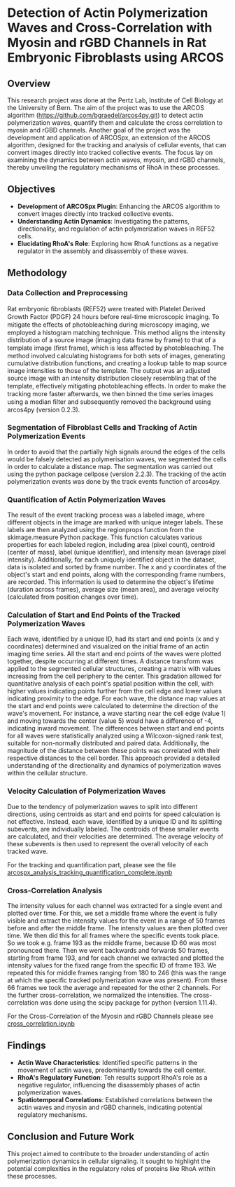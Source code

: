 # Detection of Actin Polymerization Waves and Cross-Correlation with Myosin and rGBD Channels in Rat Embryonic Fibroblasts using ARCOS

## Overview
This research project was done at the Pertz Lab, Institute of Cell Biology at the University of Bern. The aim of the project was to use the ARCOS algorithm (https://github.com/bgraedel/arcos4py.git) to detect actin polymerization waves, quantify them and calculate the cross correlation to myosin and rGBD channels. Another goal of the project was the development and application of ARCOSpx, an extension of the ARCOS algorithm, designed for the tracking and analysis of cellular events, that can convert images directly into tracked collective events. The focus lay on examining the dynamics between actin waves, myosin, and rGBD channels, thereby unveiling the regulatory mechanisms of RhoA in these processes.  

## Objectives
- **Development of ARCOSpx Plugin**: Enhancing the ARCOS algorithm to convert images directly into tracked collective events.  
- **Understanding Actin Dynamics**: Investigating the patterns, directionality, and regulation of actin polymerization waves in REF52 cells.  
- **Elucidating RhoA's Role**: Exploring how RhoA functions as a negative regulator in the assembly and disassembly of these waves.  

## Methodology  
### Data Collection and Preprocessing
Rat embryonic ﬁbroblasts (REF52) were treated with Platelet Derived Growth Factor (PDGF) 24 hours before real-time microscopic imaging. To mitigate the eﬀects of photobleaching during microscopy imaging, we employed a histogram matching technique. This method aligns the intensity distribution of a source image (imaging data frame by frame) to that of a template image (ﬁrst frame), which is less aﬀected by photobleaching. The method involved calculating histograms for both sets of images, generating cumulative distribution functions, and creating a lookup table to map source image intensities to those of the template. The output was an adjusted source image with an intensity distribution closely resembling that of the template, eﬀectively mitigating photobleaching eﬀects. In order to make the tracking more faster afterwards, we then binned the time series images using a median ﬁlter and subsequently removed the background using arcos4py (version 0.2.3).  
### Segmentation of Fibroblast Cells and Tracking of Actin Polymerization Events
In order to avoid that the partially high signals around the edges of the cells would be falsely detected as polymerisation waves, we segmented the cells in order to calculate a distance map. The segmentation was carried out using the python package cellpose (version 2.2.3). The tracking of the actin polymerization events was done by the track events function of arcos4py.
### Quantification of Actin Polymerization Waves
The result of the event tracking process was a labeled image, where different objects in the image are marked with unique integer labels. These labels are then analyzed using the regionprops function from the skimage.measure Python package. This function calculates various properties for each labeled region, including area (pixel count), centroid (center of mass), label (unique identifier), and intensity mean (average pixel intensity). Additionally, for each uniquely identified object in the dataset, data is isolated and sorted by frame number. The x and y coordinates of the object's start and end points, along with the corresponding frame numbers, are recorded. This information is used to determine the object's lifetime (duration across frames), average size (mean area), and average velocity (calculated from position changes over time).
### Calculation of Start and End Points of the Tracked Polymerization Waves 
Each wave, identified by a unique ID, had its start and end points (x and y coordinates) determined and visualized on the initial frame of an actin imaging time series. All the start and end points of the waves were plotted together, despite occurring at different times. A distance transform was applied to the segmented cellular structures, creating a matrix with values increasing from the cell periphery to the center. This gradation allowed for quantitative analysis of each point's spatial position within the cell, with higher values indicating points further from the cell edge and lower values indicating proximity to the edge. For each wave, the distance map values at the start and end points were calculated to determine the direction of the wave's movement. For instance, a wave starting near the cell edge (value 1) and moving towards the center (value 5) would have a difference of -4, indicating inward movement. The differences between start and end points for all waves were statistically analyzed using a Wilcoxon-signed rank test, suitable for non-normally distributed and paired data. Additionally, the magnitude of the distance between these points was correlated with their respective distances to the cell border. This approach provided a detailed understanding of the directionality and dynamics of polymerization waves within the cellular structure.
### Velocity Calculation of Polymerization Waves 
Due to the tendency of polymerization waves to split into different directions, using centroids as start and end points for speed calculation is not effective. Instead, each wave, identified by a unique ID and its splitting subevents, are individually labeled. The centroids of these smaller events are calculated, and their velocities are determined. The average velocity of these subevents is then used to represent the overall velocity of each tracked wave.  
  
For the tracking and quantification part, please see the file [arcospx_analysis_tracking_quantification_complete.ipynb](https://github.com/leaBroe/arcospx_analysis_quantification_correlation/blob/master/arcospx_analysis_tracking_quantification_complete.ipynb)

### Cross-Correlation Analysis
The intensity values for each channel was extracted for a single event and plotted over time. For this, we set a middle frame where the event is fully visible and extract the intensity values for the event in a range of 50 frames before and after the middle frame. The intensity values are then plotted over time. We then did this for all frames where the specific events took place. So we took e.g. frame 193 as the middle frame, because ID 60 was most pronounced there. Then we went backwards and forwards 50 frames, starting from frame 193, and for each channel we extracted and plotted the intensity values for the fixed range from the specific ID of frame 193. We repeated this for middle frames ranging from 180 to 246 (this was the range at which the specific tracked polymerization wave was present). From these 66 frames we took the average and repeated for the other 2 channels. For the further cross-correlation, we normalized the intensities. The cross-correlation was done using the scipy package for python (version 1.11.4).  

For the Cross-Correlation of the Myosin and rGBD Channels please see [cross_correlation.ipynb](https://github.com/leaBroe/arcospx_analysis_quantification_correlation/blob/master/cross_correlation.ipynb)  

## Findings  
- **Actin Wave Characteristics**: Identified specific patterns in the movement of actin waves, predominantly towards the cell center.  
- **RhoA's Regulatory Function**: Teh results support RhoA's role as a negative regulator, influencing the disassembly phases of actin polymerization waves.  
- **Spatiotemporal Correlations**: Established correlations between the actin waves and myosin and rGBD channels, indicating potential regulatory mechanisms.  

## Conclusion and Future Work
This project aimed to contribute to the broader understanding of actin polymerization dynamics in cellular signaling. It sought to highlight the potential complexities in the regulatory roles of proteins like RhoA within these processes.  
